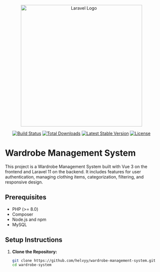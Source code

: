 <p align="center"><a href="https://laravel.com" target="_blank"><img src="https://raw.githubusercontent.com/laravel/art/master/logo-lockup/5%20SVG/2%20CMYK/1%20Full%20Color/laravel-logolockup-cmyk-red.svg" width="400" alt="Laravel Logo"></a></p>

<p align="center">
<a href="https://github.com/laravel/framework/actions"><img src="https://github.com/laravel/framework/workflows/tests/badge.svg" alt="Build Status"></a>
<a href="https://packagist.org/packages/laravel/framework"><img src="https://img.shields.io/packagist/dt/laravel/framework" alt="Total Downloads"></a>
<a href="https://packagist.org/packages/laravel/framework"><img src="https://img.shields.io/packagist/v/laravel/framework" alt="Latest Stable Version"></a>
<a href="https://packagist.org/packages/laravel/framework"><img src="https://img.shields.io/packagist/l/laravel/framework" alt="License"></a>
</p>


# Wardrobe Management System

This project is a Wardrobe Management System built with Vue 3 on the frontend and Laravel 11 on the backend. It includes features for user authentication, managing clothing items, categorization, filtering, and responsive design.

## Prerequisites

- PHP (>= 8.0)
- Composer
- Node.js and npm
- MySQL

## Setup Instructions

1. **Clone the Repository:**
   ```bash
   git clone https://github.com/helvyy/wardrobe-management-system.git
   cd wardrobe-system


